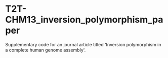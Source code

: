 # T2T-CHM13_inversion_polymorphism_paper
Supplementary code for an journal article titled 'Inversion polymorphism in a complete human genome assembly'.
